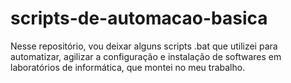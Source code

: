 # scripts-de-automacao-basica
Nesse repositório, vou deixar alguns scripts .bat que utilizei para automatizar, 
agilizar a configuração e instalação de softwares em laboratórios de informática, 
que montei no meu trabalho.
